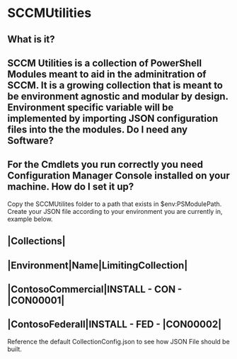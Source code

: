 # SCCMUtilities

What is it?
-----------

SCCM Utilities is a collection of PowerShell Modules meant to aid in the adminitration of SCCM.
It is a growing collection that is meant to be environment agnostic and modular by design.
Environment specific variable will be implemented by importing JSON configuration files into the the modules.
Do I need any Software?
------------------------

For the Cmdlets you run correctly you need Configuration Manager Console installed on your machine.
How do I set it up?
-------------------

Copy the SCCMUtilites folder to a path that exists in $env:PSModulePath.
Create your JSON file according to your environment you are currently in, example below.

|Collections|
-------------
|Environment|Name|LimitingCollection|
-------------------------------------
|ContosoCommercial|INSTALL - CON - |CON00001|
---------------------------------------------
|ContosoFederall|INSTALL - FED - |CON00002|
---------------------------------------------

Reference the default CollectionConfig.json to see how JSON File should be built.
